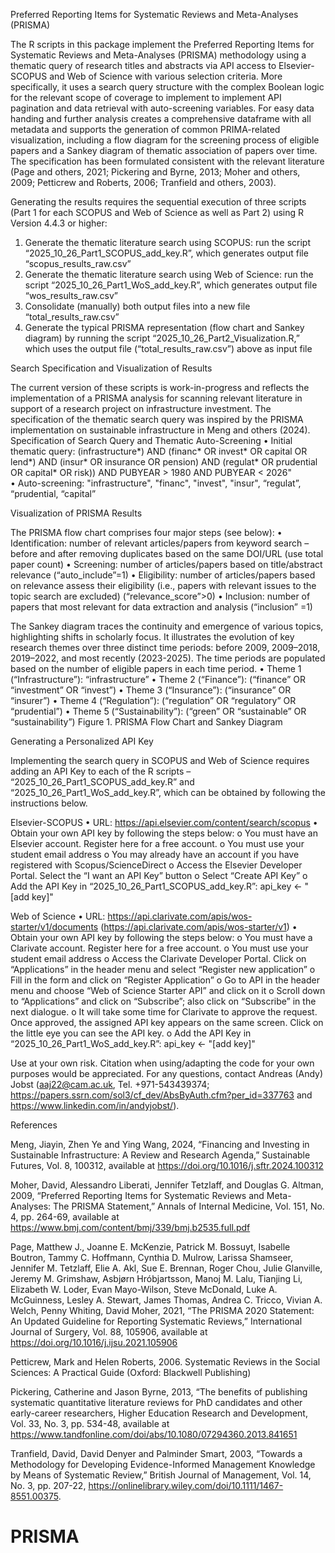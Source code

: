 Preferred Reporting Items for Systematic Reviews and Meta-Analyses (PRISMA)

The R scripts in this package implement the Preferred Reporting Items for Systematic Reviews and Meta-Analyses (PRISMA) methodology using a thematic query of research titles and abstracts via API access to Elsevier-SCOPUS and Web of Science with various selection criteria. More specifically, it uses a search query structure with the complex Boolean logic for the relevant scope of coverage to implement to implement API pagination and data retrieval with auto-screening variables. For easy data handing and further analysis creates a comprehensive dataframe with all metadata and supports the generation of common PRIMA-related visualization, including a flow diagram for the screening process of eligible papers and a Sankey diagram of thematic association of papers over time. The specification has been formulated consistent with the relevant literature (Page and others, 2021; Pickering and Byrne, 2013; Moher and others, 2009; Petticrew and Roberts, 2006; Tranfield and others, 2003). 

Generating the results requires the sequential execution of three scripts (Part 1 for each SCOPUS and Web of Science as well as Part 2) using R Version 4.4.3 or higher:
1.	Generate the thematic literature search using SCOPUS: run the script “2025_10_26_Part1_SCOPUS_add_key.R”, which generates output file “scopus_results_raw.csv”
2.	Generate the thematic literature search using Web of Science: run the script “2025_10_26_Part1_WoS_add_key.R”, which generates output file “wos_results_raw.csv”
3.	Consolidate (manually) both output files into a new file “total_results_raw.csv”
4.	Generate the typical PRISMA representation (flow chart and Sankey diagram) by running the script “2025_10_26_Part2_Visualization.R,” which uses the output file (“total_results_raw.csv”) above as input file 

Search Specification and Visualization of Results

The current version of these scripts is work-in-progress and reflects the implementation of a PRISMA analysis for scanning relevant literature in support of a research project on infrastructure investment. The specification of the thematic search query was inspired by the PRISMA implementation on sustainable infrastructure in Meng and others (2024).
Specification of Search Query and Thematic Auto-Screening
•	Initial thematic query: (infrastructure*) AND (financ* OR invest* OR capital OR lend*) AND (insur* OR insurance OR pension) AND (regulat* OR prudential OR capital* OR risk)) AND PUBYEAR > 1980 AND PUBYEAR < 2026"  
•	Auto-screening: "infrastructure", "financ", "invest", "insur", “regulat”, “prudential, “capital”

Visualization of PRISMA Results

The PRISMA flow chart comprises four major steps (see below):
•	Identification: number of relevant articles/papers from keyword search – before and after removing duplicates based on the same DOI/URL (use total paper count)
•	Screening: number of articles/papers based on title/abstract relevance (“auto_include”=1)
•	Eligibility: number of articles/papers based on relevance assess their eligibility (i.e., papers with relevant issues to the topic search are excluded) (“relevance_score”>0)
•	Inclusion: number of papers that most relevant for data extraction and analysis (“inclusion” =1)

The Sankey diagram traces the continuity and emergence of various topics, highlighting shifts in scholarly focus. It illustrates the evolution of key research themes over three distinct time periods: before 2009, 2009–2018, 2019–2022, and most recently (2023-2025). The time periods are populated based on the number of eligible papers in each time period.
•	Theme 1 (“Infrastructure”): “infrastructure”
•	Theme 2 (“Finance”): (“finance” OR “investment” OR “invest”) 
•	Theme 3 (“Insurance”): (“insurance” OR “insurer”) 
•	Theme 4 (“Regulation”): (“regulation” OR “regulatory” OR “prudential”) 
•	Theme 5 (“Sustainability”): (“green” OR “sustainable” OR “sustainability”) 
Figure 1. PRISMA Flow Chart and Sankey Diagram
  
Generating a Personalized API Key

Implementing the search query in SCOPUS and Web of Science requires adding an API Key to each of the R scripts – “2025_10_26_Part1_SCOPUS_add_key.R” and “2025_10_26_Part1_WoS_add_key.R”, which can be obtained by following the instructions below.

Elsevier-SCOPUS
•	URL: https://api.elsevier.com/content/search/scopus
•	Obtain your own API key by following the steps below:
o	You must have an Elsevier account. Register here for a free account.
o	You must use your student email address
o	You may already have an account if you have registered with Scopus/ScienceDirect 
o	Access the Elsevier Developer Portal. Select the “I want an API Key” button
o	Select “Create API Key”
o	Add the API Key in “2025_10_26_Part1_SCOPUS_add_key.R”: api_key <- "[add key]"  

Web of Science
•	URL: https://api.clarivate.com/apis/wos-starter/v1/documents (https://api.clarivate.com/apis/wos-starter/v1) 
•	Obtain your own API key by following the steps below:
o	You must have a Clarivate account. Register here for a free account.
o	You must use your student email address
o	Access the Clarivate Developer Portal. Click on “Applications” in the header menu and select “Register new application”
o	Fill in the form and click on “Register Application”
o	Go to API in the header menu and choose “Web of Science Starter API” and click on it
o	Scroll down to “Applications” and click on “Subscribe”; also click on “Subscribe” in the next dialogue.
o	It will take some time for Clarivate to approve the request. Once approved, the assigned API key appears on the same screen. Click on the little eye you can see the API key. 
o	Add the API Key in “2025_10_26_Part1_WoS_add_key.R”: api_key <- "[add key]"  

Use at your own risk. Citation when using/adapting the code for your own purposes would be appreciated. For any questions, contact Andreas (Andy) Jobst (aaj22@cam.ac.uk, Tel. +971-543439374; https://papers.ssrn.com/sol3/cf_dev/AbsByAuth.cfm?per_id=337763 and https://www.linkedin.com/in/andyjobst/). 

References

Meng, Jiayin, Zhen Ye and Ying Wang, 2024, “Financing and Investing in Sustainable Infrastructure: A Review and Research Agenda,” Sustainable Futures, Vol. 8, 100312, available at https://doi.org/10.1016/j.sftr.2024.100312

Moher, David, Alessandro Liberati, Jennifer Tetzlaff, and Douglas G. Altman, 2009, “Preferred Reporting Items for Systematic Reviews and Meta-Analyses: The PRISMA Statement,” Annals of Internal Medicine, Vol. 151, No. 4, pp. 264-69, available at https://www.bmj.com/content/bmj/339/bmj.b2535.full.pdf

Page, Matthew J., Joanne E. McKenzie, Patrick M. Bossuyt, Isabelle Boutron, Tammy C. Hoffmann, Cynthia D. Mulrow, Larissa Shamseer, Jennifer M. Tetzlaff, Elie A. Akl, Sue E. Brennan, Roger Chou, Julie Glanville, Jeremy M. Grimshaw, Asbjørn Hróbjartsson, Manoj M. Lalu, Tianjing Li, Elizabeth W. Loder, Evan Mayo-Wilson, Steve McDonald, Luke A. McGuinness, Lesley A. Stewart, James Thomas, Andrea C. Tricco, Vivian A. Welch, Penny Whiting, David Moher, 2021, “The PRISMA 2020 Statement: An Updated Guideline for Reporting Systematic Reviews,” International Journal of Surgery, Vol. 88, 105906, available at https://doi.org/10.1016/j.ijsu.2021.105906

Petticrew, Mark and Helen Roberts, 2006. Systematic Reviews in the Social Sciences: A Practical Guide (Oxford: Blackwell Publishing)

Pickering, Catherine and Jason Byrne, 2013, “The benefits of publishing systematic quantitative literature reviews for PhD candidates and other early-career researchers, Higher Education Research and Development, Vol. 33, No. 3, pp. 534-48, available at https://www.tandfonline.com/doi/abs/10.1080/07294360.2013.841651

Tranfield, David, David Denyer and Palminder Smart, 2003, “Towards a Methodology for Developing Evidence-Informed Management Knowledge by Means of Systematic Review,” British Journal of Management, Vol. 14, No. 3, pp. 207-22, https://onlinelibrary.wiley.com/doi/10.1111/1467-8551.00375. 


# PRISMA
